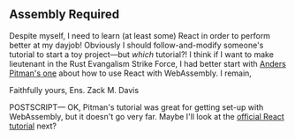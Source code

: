 ## Assembly Required

Despite myself, I need to learn (at least some) React in order to perform better at my dayjob! Obviously I should follow-and-modify someone's tutorial to start a toy project—but _which_ tutorial?! I think if I want to make lieutenant in the Rust Evangalism Strike Force, I had better start with [Anders Pitman's one](https://www.fullstackreact.com/articles/rust-react-and-web-assembly/) about how to use React with WebAssembly. I remain,

Faithfully yours,
Ens. Zack M. Davis

POSTSCRIPT— OK, Pitman's tutorial was great for getting set-up with WebAssembly, but it doesn't go very far. Maybe I'll look at the [official React tutorial](https://reactjs.org/tutorial/tutorial.html) next?

